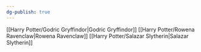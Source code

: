 ```yaml
---
dg-publish: true
---
```

[[Harry Potter/Godric Gryffindor\|Godric Gryffindor]]
[[Harry Potter/Rowena Ravenclaw\|Rowena Ravenclaw]]
[[Harry Potter/Salazar Slytherin\|Salazar Slytherin]]
